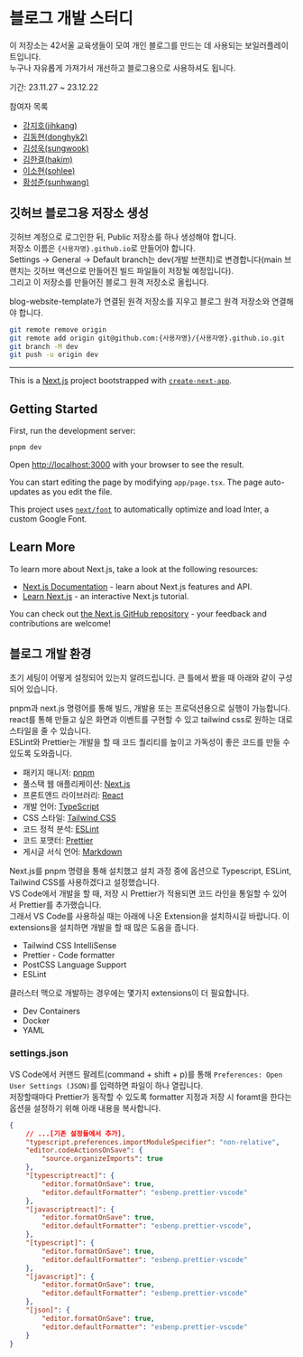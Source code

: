 # 블로그 개발 스터디

이 저장소는 42서울 교육생들이 모여 개인 블로그를 만드는 데 사용되는 보일러플레이트입니다.\
누구나 자유롭게 가져가서 개선하고 블로그용으로 사용하셔도 됩니다.

기간: 23.11.27 ~ 23.12.22

참여자 목록

- [강지호(jihkang)](https://profile.intra.42.fr/users/jihkang)
- [김동현(donghyk2)](https://profile.intra.42.fr/users/donghyk2)
- [김성욱(sungwook)](https://profile.intra.42.fr/users/sungwook)
- [김한결(hakim)](https://profile.intra.42.fr/users/hakim)
- [이소현(sohlee)](https://profile.intra.42.fr/users/sohlee)
- [황성준(sunhwang)](https://profile.intra.42.fr/users/sunhwang)

## 깃허브 블로그용 저장소 생성
깃허브 계정으로 로그인한 뒤, Public 저장소를 하나 생성해야 합니다.\
저장소 이름은 `{사용자명}.github.io`로 만들어야 합니다.\
Settings -> General -> Default branch는 dev(개발 브랜치)로 변경합니다(main 브랜치는 깃허브 액션으로 만들어진 빌드 파일들이 저장될 예정입니다).\
그리고 이 저장소를 만들어진 블로그 원격 저장소로 올립니다.

blog-website-template가 연결된 원격 저장소를 지우고 블로그 원격 저장소와 연결해야 합니다.
```sh
git remote remove origin
git remote add origin git@github.com:{사용자명}/{사용자명}.github.io.git
git branch -M dev
git push -u origin dev
```

---

This is a [Next.js](https://nextjs.org/) project bootstrapped with [`create-next-app`](https://github.com/vercel/next.js/tree/canary/packages/create-next-app).

## Getting Started

First, run the development server:

```bash
pnpm dev
```

Open [http://localhost:3000](http://localhost:3000) with your browser to see the result.

You can start editing the page by modifying `app/page.tsx`. The page auto-updates as you edit the file.

This project uses [`next/font`](https://nextjs.org/docs/basic-features/font-optimization) to automatically optimize and load Inter, a custom Google Font.

## Learn More

To learn more about Next.js, take a look at the following resources:

- [Next.js Documentation](https://nextjs.org/docs) - learn about Next.js features and API.
- [Learn Next.js](https://nextjs.org/learn) - an interactive Next.js tutorial.

You can check out [the Next.js GitHub repository](https://github.com/vercel/next.js/) - your feedback and contributions are welcome!

## 블로그 개발 환경

초기 세팅이 어떻게 설정되어 있는지 알려드립니다. 큰 틀에서 봤을 때 아래와 같이 구성되어 있습니다.

pnpm과 next.js 명령어를 통해 빌드, 개발용 또는 프로덕션용으로 실행이 가능합니다.\
react를 통해 만들고 싶은 화면과 이벤트를 구현할 수 있고 tailwind css로 원하는 대로 스타일을 줄 수 있습니다.\
ESLint와 Prettier는 개발을 할 때 코드 퀄리티를 높이고 가독성이 좋은 코드를 만들 수 있도록 도와줍니다.

- 패키지 매니저: [pnpm](https://pnpm.io/)
- 풀스택 웹 애플리케이션: [Next.js](https://nextjs.org/)
- 프론트앤드 라이브러리: [React](https://react.dev/)
- 개발 언어: [TypeScript](https://www.typescriptlang.org/)
- CSS 스타일: [Tailwind CSS](https://tailwindcss.com/)
- 코드 정적 분석: [ESLint](https://eslint.org/)
- 코드 포맷터: [Prettier](https://prettier.io/)
- 게시글 서식 언어: [Markdown](https://ko.wikipedia.org/wiki/%EB%A7%88%ED%81%AC%EB%8B%A4%EC%9A%B4)

Next.js를 pnpm 명령을 통해 설치했고 설치 과정 중에 옵션으로 Typescript, ESLint, Tailwind CSS를 사용하겠다고 설정했습니다.\
VS Code에서 개발을 할 때, 저장 시 Prettier가 적용되면 코드 라인을 통일할 수 있어서 Prettier를 추가했습니다.\
그래서 VS Code를 사용하실 때는 아래에 나온 Extension을 설치하시길 바랍니다. 이 extensions을 설치하면 개발을 할 때 많은 도움을 줍니다.

- Tailwind CSS IntelliSense
- Prettier - Code formatter
- PostCSS Language Support
- ESLint

클러스터 맥으로 개발하는 경우에는 몇가지 extensions이 더 필요합니다.
- Dev Containers
- Docker
- YAML

### settings.json

VS Code에서 커맨드 팔레트(command + shift + p)를 통해 `Preferences: Open User Settings (JSON)`를 입력하면 파일이 하나 열립니다.\
저장할때마다 Prettier가 동작할 수 있도록 formatter 지정과 저장 시 foramt을 한다는 옵션을 설정하기 위해 아래 내용을 복사합니다.

```json
{
    // ...[기존 설정들에서 추가],
    "typescript.preferences.importModuleSpecifier": "non-relative",
    "editor.codeActionsOnSave": {
        "source.organizeImports": true
    },
    "[typescriptreact]": {
        "editor.formatOnSave": true,
        "editor.defaultFormatter": "esbenp.prettier-vscode"
    },
    "[javascriptreact]": {
        "editor.formatOnSave": true,
        "editor.defaultFormatter": "esbenp.prettier-vscode",
    },
    "[typescript]": {
        "editor.formatOnSave": true,
        "editor.defaultFormatter": "esbenp.prettier-vscode"
    },
    "[javascript]": {
        "editor.formatOnSave": true,
        "editor.defaultFormatter": "esbenp.prettier-vscode"
    },
    "[json]": {
        "editor.formatOnSave": true,
        "editor.defaultFormatter": "esbenp.prettier-vscode"
    }
}
```
